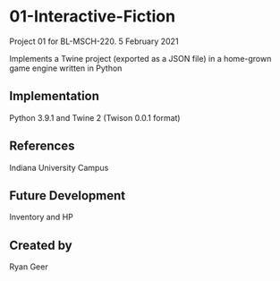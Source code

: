 # 01-Interactive-Fiction
Project 01 for BL-MSCH-220. 5 February 2021

Implements a Twine project (exported as a JSON file) in a home-grown game engine written in Python

## Implementation
Python 3.9.1 and Twine 2 (Twison 0.0.1 format)

## References
Indiana University Campus

## Future Development
Inventory and HP

## Created by
Ryan Geer